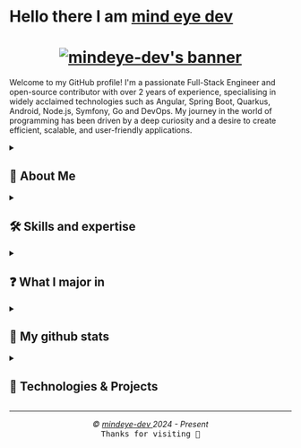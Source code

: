 # Hello there I am [mind eye dev]()


<h1 align="center">
  <a href="https://git.io/typing-svg">
    <img src="https://readme-typing-svg.demolab.com?font=Fira+Code&pause=1000&center=true&vCenter=true&random=true&weight=700&size=25&duration=2000&pause=1000&color=0785fb&vCenter=true&random=false&width=500&height=30&lines=Hello+there%2C+I'm+Mind+Eye+Dev+%F0%9F%91%8B%F0%9F%8F%BB;I'm+a+Software+Engineer+%F0%9F%91%A8%E2%80%8D%F0%9F%92%BB;I'm+a+Open+Source+Contributor+%F0%9F%9A%A9" alt="mindeye-dev's banner" />
  </a>
</h1>

<p aligne="left">
Welcome to my GitHub profile! I'm a passionate Full-Stack Engineer and open-source contributor with over 2 years of experience, specialising in widely acclaimed technologies such as Angular, Spring Boot, Quarkus, Android, Node.js, Symfony, Go and DevOps. My journey in the world of programming has been driven by a deep curiosity and a desire to create efficient, scalable, and user-friendly applications.
</p>

<details close>
<summary><h2>🌟 About Me</h2></summary>
 
  - 💻 I specialise in JS, PHP ,Java, Python, C++, Go, Rust and AI, but I also enjoy exploring other technologies and languages.
  - 🚀 I'm always eager to learn new things and take on new challenges.
  - 🎓 I believe in the power of knowledge-sharing and open source.
</details>

<details close>
<summary><h2>🛠️ Skills and expertise</h2></summary>

- **Backend:** Node.js, Express.js, NestJS, Go, Symfony.
- **Frontend:** React, Next, Angular, HTML, SCSS, CSS, Bootstrap.
- **Programming Languages:** JavaScript, TypeScript, PHP, Python, Go, C++, Rust.
- **Databases:** PostgreSQL, MySQL, MongoDB, Firebase, SQLite.
- **Tools:** Git, Docker, K8S, Jenkins, Lens, Kafka, Redis, Argocd, Portainer, ELK-Stack, Grafana, Graylog, Prometheus.
- **Languages:** English.

<img src="assets/devTools.png" alt="devTools"/>
<br><br>
💡 I thrive on challenges and enjoy learning new technologies to solve complex problems. I'm always eager to collaborate on exciting projects and contribute to the tech community.
 </details>
 
<details close>

<summary><h2> ❓ What I major in </h2></summary>

Python- 10 years
<br/>
Pandas- 10 years
<br/>
Scikit-learn- 5 years
<br/>
PyTorch- 4 years
<br/>
Flask- 6 years
<br/>
Artificial Intelligence - 8 years, 
<br/>
Neural Network - 6 years, 
<br/>
Computer Vision - 5 years, 
<br/>
Data Analysis - 5 years, 
<br/>
Prompt Engineering - 2 years, 
<br/>
LLM - 5 years, 
<br/>
OpenAI - 2 years, 
<br/>
Chatbot Development- 3 years, 
<br/>
Streamlit Development - 4 years,
<br/>
Google Cloud Platform- 6 years
<br/>
LangChain - 3 years
<br/>
Amazon Web Service(AWS)- 10 years
<br/>
Explainable Artificial Intelligence(XAI)- 7 years
<br/>
Psychology & Mental Health- 3 years
<br/>
Deep Learning- 6 years
<br/>
Multi-task Learning- 2 years
<br/>
Meta Learning - 2 years
<br/>

</details>
<details close>

<summary><h2>🔭 My github stats</h2></summary>
  <p align="center">
   <img src="https://github-readme-stats.vercel.app/api/top-langs/?username=mindeye-dev&layout=compact&theme=algolia&langs_count=20" alt="mindeye-dev"/>&nbsp;&nbsp;&nbsp;
   <img src="https://github-readme-stats.vercel.app/api?username=mindeye-dev&show_icons=true&locale=en&show=prs_merged,prs_merged_percentage&theme=algolia" alt="mindeye-dev"/>
   <br><br>
   <img src="https://github-profile-trophy.vercel.app/?username=mindeye-dev&theme=algolia&column=5&margin-w=15&margin-h=15" alt="mindeye-dev"/>
   <br><br>
   <img src="https://github-readme-streak-stats-git-main-davids-projects-ad77adcc.vercel.app/?user=mindeye-dev&theme=algolia&card_width=800" alt="mindeye-dev"/>
   <br><br>
   <p align="center">📫 Let's connect and build something amazing together!</p>
  </p>
 </details>

<details close>
 <summary><h2>🚀 Technologies & Projects</h2></summary>
 I specialise in building scalable applications, backend services, and DevOps solutions using various modern technologies.
 
 #### **💻 Backend Development (70%):**  
 - **Node.js (Express.js and NestJS)** – Crafting efficient and scalable RESTful & GraphQL APIs.
 - **Go** – Building high-performance backend services.  
 - **Symfony** – Developing robust web applications using PHP.
 
 #### **☁️ DevOps & Cloud (15%):**
 - **Kubernetes, Docker, ArgoCD, Jenkins** – Managing CI/CD pipelines and containerized applications.  
 - **Kafka, Redis, ELK-Stack, Prometheus, Grafana** – Ensuring observability and high availability.  
 
 #### **🤖 AI & Large Language Models (LLM) (10%):**
 - Experimenting with **LLMs** for AI-driven applications.  
 - Implementing **ML and AI-based solutions** using Python and cloud services.
 
 #### **🎨 Frontend Development (5%):**
 - **Angular** – Creating dynamic and interactive web applications.    
 
 💡 **Explore my repositories** to see projects leveraging these technologies!

</details>

---

<p align="center">
  <i>&copy; <a href="https://github.com/mindeye-dev/">mindeye-dev </a> 2024 - Present</i><br>
  <kbd>Thanks for visiting 🙂</kbd>
</p>
